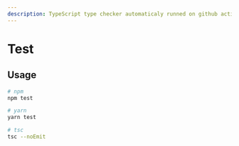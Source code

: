 ```yaml
---
description: TypeScript type checker automaticaly runned on github actions.
---
```


# Test

## Usage

```bash
# npm
npm test

# yarn
yarn test

# tsc
tsc --noEmit
```

